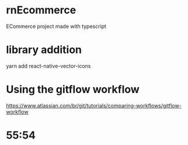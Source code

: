 # rnEcommerce
ECommerce project made with typescript

# library addition
yarn add react-native-vector-icons 

# Using the gitflow workflow
https://www.atlassian.com/br/git/tutorials/comparing-workflows/gitflow-workflow

# 55:54


